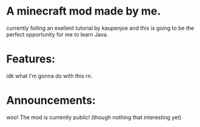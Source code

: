 # A minecraft mod made by me.

currently folling an exellent tutorial by kaupenjoe and this is going to be the perfect opportunity for me to learn Java.

# Features:

idk what I'm gonna do with this rn.

# Announcements:

woo! The mod is currently public!  (though nothing that interesting yet)